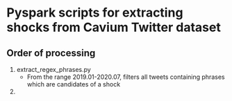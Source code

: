 # Pyspark scripts for extracting shocks from Cavium Twitter dataset

## Order of processing
1. extract_regex_phrases.py
    - From the range 2019.01-2020.07, filters all tweets containing phrases which are candidates of a shock
2. 